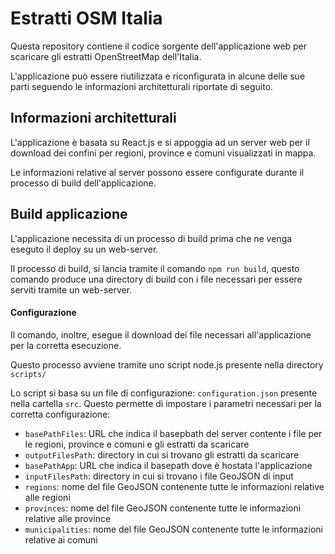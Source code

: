 # Estratti OSM Italia

Questa repository contiene il codice sorgente dell'applicazione web per scaricare gli estratti OpenStreetMap dell'Italia.

L'applicazione può essere riutilizzata e riconfigurata in alcune delle sue parti seguendo le informazioni architetturali riportate di seguito.

## Informazioni architetturali

L'applicazione è basata su React.js e si appoggia ad un server web per il download dei confini per regioni, province e comuni visualizzati in mappa.

Le informazioni relative al server possono essere configurate durante il processo di build dell'applicazione.

## Build applicazione

L'applicazione necessita di un processo di build prima che ne venga eseguto il deploy su un web-server.

Il processo di build, si lancia tramite il comando `npm run build`, questo comando produce una directory di build con i file necessari per essere serviti tramite un web-server.

#### Configurazione

Il comando, inoltre, esegue il download dei file necessari all'applicazione per la corretta esecuzione.

Questo processo avviene tramite uno script node.js presente nella directory `scripts/`

Lo script si basa su un file di configurazione: `configuration.json` presente nella cartella `src`. Questo permette di impostare
i parametri necessari per la corretta configurazione:

- `basePathFiles`: URL che indica il basepbath del server contente i file per le regioni, province e comuni e gli estratti da scaricare
- `outputFilesPath`: directory in cui si trovano gli estratti da scaricare
- `basePathApp`: URL che indica il basepath dove è hostata l'applicazione 
- `inputFilesPath`: directory in cui si trovano i file GeoJSON di input
- `regions`: nome del file GeoJSON contenente tutte le informazioni relative alle regioni
- `provinces`: nome del file GeoJSON contenente tutte le informazioni relative alle province
- `municipalities`: nome del file GeoJSON contenente tutte le informazioni relative ai comuni
